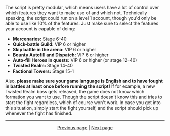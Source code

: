 The script is pretty modular, which means users have a lot of control over which features they want to make use of and which not. Technically speaking, the script could run on a level 1 account, though you'd only be able to use like 10% of the features. Just make sure to select the features your account is capable of doing:

- **Mercenaries:** Stage 6-40
- **Quick-battle Guild:** VIP 6 or higher
- **Skip battle in the arena:** VIP 6 or higher
- **Bounty Autofill and Dispatch:** VIP 6 or higher
- **Auto-fill Heroes in quests:** VIP 6 or higher (or stage 12-40)
- **Twisted Realm:** Stage 14-40
- **Factional Towers:** Stage 15-1

Also, **please make sure your game language is English and to have fought in battles at least once before running the script!** If for example, a new Twisted Realm boss gets released, the game does not know which formation you want to use. Though the script doesn't know this and tries to start the fight regardless, which of course won't work. In case you get into this situation, simply start the fight yourself, and the script should pick up whenever the fight has finished.

<hr>

<div align="center">
<a href="https://github.com/delgatojr/AFK-Daily/wiki/Get-started">Previous page</a>
|
<a href="https://github.com/delgatojr/AFK-Daily/wiki/Tools">Next page</a>
</div>
